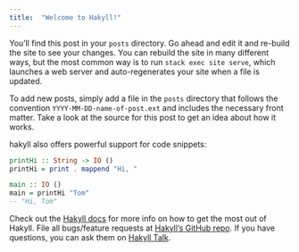 ```yaml
---
title:  "Welcome to Hakyll!"
---
```


You’ll find this post in your `posts` directory. Go ahead and edit it and re-build the site to see your changes. You can rebuild the site in many different ways, but the most common way is to run `stack exec site serve`, which launches a web server and auto-regenerates your site when a file is updated.

To add new posts, simply add a file in the `posts` directory that follows the convention `YYYY-MM-DD-name-of-post.ext` and includes the necessary front matter. Take a look at the source for this post to get an idea about how it works.

hakyll also offers powerful support for code snippets:

```haskell
printHi :: String -> IO ()
printHi = print . mappend "Hi, "

main :: IO ()
main = printHi "Tom"
-- "Hi, Tom"
```

Check out the [Hakyll docs][hakyll-docs] for more info on how to get the most out of Hakyll. File all bugs/feature requests at [Hakyll’s GitHub repo][hakyll-gh]. If you have questions, you can ask them on [Hakyll Talk][hakyll-talk].

[hakyll-docs]: https://jaspervdj.be/hakyll/reference
[hakyll-gh]:   https://github.com/jaspervdj/hakyll
[hakyll-talk]: https://groups.google.com/group/hakyll
